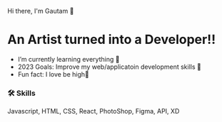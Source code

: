 Hi there, I'm Gautam 👋

# An Artist turned into a Developer!!

* I’m currently learning everything 🤣
* 2023 Goals: Improve my web/applicatoin development skills 🥅
* Fun fact: I love be high🌿 




### 🛠 Skills
Javascript, HTML, CSS, React, PhotoShop, Figma, API,
XD

